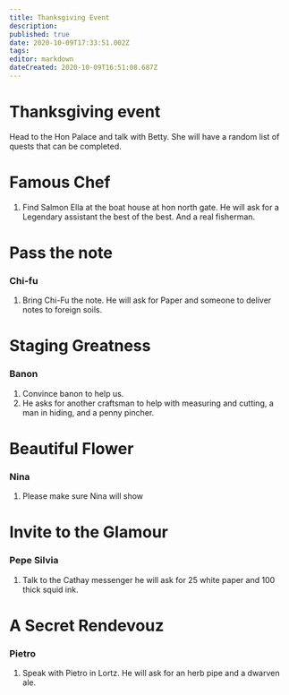 ```yaml
---
title: Thanksgiving Event
description: 
published: true
date: 2020-10-09T17:33:51.002Z
tags: 
editor: markdown
dateCreated: 2020-10-09T16:51:08.687Z
---
```


# Thanksgiving event

Head to the Hon Palace and talk with Betty. She will have a random list of quests that can be completed.

# Famous Chef
1. Find Salmon Ella at the boat house at hon north gate. He will ask for a Legendary assistant the best of the best. And a real fisherman.

# Pass the note
### Chi-fu
1. Bring Chi-Fu the note. He will ask for Paper and someone to deliver notes to foreign soils.


# Staging Greatness
### Banon
1. Convince banon to help us.
2. He asks for another craftsman to help with measuring and cutting, a man in hiding, and a penny pincher. 

# Beautiful Flower
### Nina
1. Please make sure Nina will show

# Invite to the Glamour
### Pepe Silvia
1. Talk to the Cathay messenger he will ask for 25 white paper and 100 thick squid ink.

# A Secret Rendevouz
### Pietro
1. Speak with Pietro in Lortz. He will ask for an herb pipe and a dwarven ale.